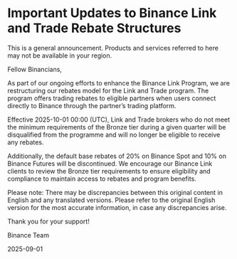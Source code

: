 # Important Updates to Binance Link and Trade Rebate Structures

This is a general announcement. Products and services referred to here may not be available in your region.

Fellow Binancians, 

As part of our ongoing efforts to enhance the Binance Link Program, we are restructuring our rebates model for the Link and Trade program. The program offers trading rebates to eligible partners when users connect directly to Binance through the partner’s trading platform.  

Effective 2025-10-01 00:00 (UTC), Link and Trade brokers who do not meet the minimum requirements of the Bronze tier during a given quarter will be disqualified from the programme and will no longer be eligible to receive any rebates. 

Additionally, the default base rebates of 20% on Binance Spot and 10% on Binance Futures will be discontinued. We encourage our Binance Link clients to review the Bronze tier requirements to ensure eligibility and compliance to maintain access to rebates and program benefits. 

Please note: There may be discrepancies between this original content in English and any translated versions. Please refer to the original English version for the most accurate information, in case any discrepancies arise.

Thank you for your support! 

Binance Team

2025-09-01